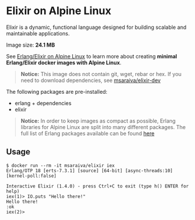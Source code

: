 Elixir on Alpine Linux
=====

Elixir is a dynamic, functional language designed for building scalable and maintainable applications.

Image size: **24.1 MB**

See [Erlang/Elixir on Alpine Linux](https://github.com/msaraiva/alpine-erlang) to learn more about creating **minimal Erlang/Elixir docker images with Alpine Linux**.

> **Notice:** This image does not contain git, wget, rebar or hex. If you need to download dependencies, see [msaraiva/elixir-dev](https://registry.hub.docker.com/u/msaraiva/elixir-dev/)

The following packages are pre-installed:

- erlang + dependencies
- elixir

> **Notice:** In order to keep images as compact as possible, Erlang libraries for Alpine Linux are split into many different packages. The full list of Erlang packages available can be found [here](https://pkgs.alpinelinux.org/packages?name=erlang%25&repo=all&arch=x86_64&maintainer=all)

## Usage

```
$ docker run --rm -it msaraiva/elixir iex
Erlang/OTP 18 [erts-7.3.1] [source] [64-bit] [async-threads:10] [kernel-poll:false]

Interactive Elixir (1.4.0) - press Ctrl+C to exit (type h() ENTER for help)
iex(1)> IO.puts "Hello there!"
Hello there!
:ok
iex(2)>
```
